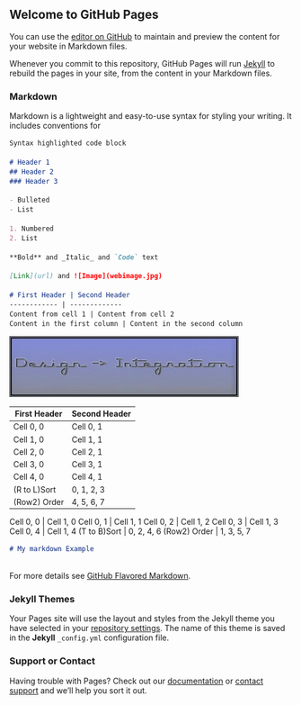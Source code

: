 ## Welcome to GitHub Pages

You can use the [editor on GitHub](https://github.com/princerupertiii/steamcmd/edit/gh-pages/index.md) to maintain and preview the content for your website in Markdown files.

Whenever you commit to this repository, GitHub Pages will run [Jekyll](https://jekyllrb.com/) to rebuild the pages in your site, from the content in your Markdown files.

### Markdown

Markdown is a lightweight and easy-to-use syntax for styling your writing. It includes conventions for

```markdown
Syntax highlighted code block

# Header 1
## Header 2
### Header 3

- Bulleted
- List

1. Numbered
2. List

**Bold** and _Italic_ and `Code` text

[Link](url) and ![Image](webimage.jpg)

# First Header | Second Header
------------ | -------------
Content from cell 1 | Content from cell 2
Content in the first column | Content in the second column
```

![Image](webimage.jpg)

First Header | Second Header
------------ | -------------
Cell    0, 0 | Cell     0, 1
Cell    1, 0 | Cell     1, 1
Cell    2, 0 | Cell     2, 1
Cell    3, 0 | Cell     3, 1
Cell    4, 0 | Cell     4, 1
(R to L)Sort |  0, 1, 2, 3
(Row2) Order |  4, 5, 6, 7

Cell    0, 0 | Cell     1, 0
Cell    0, 1 | Cell     1, 1
Cell    0, 2 | Cell     1, 2
Cell    0, 3 | Cell     1, 3
Cell    0, 4 | Cell     1, 4
(T to B)Sort |  0, 2, 4, 6
(Row2) Order |  1, 3, 5, 7

```markdown
# My markdown Example



```

For more details see [GitHub Flavored Markdown](https://guides.github.com/features/mastering-markdown/).

### Jekyll Themes
Your Pages site will use the layout and styles from the Jekyll theme you have selected in your [repository settings](https://github.com/princerupertiii/steamcmd/settings). The name of this theme is saved in the **Jekyll** `_config.yml` configuration file.

### Support or Contact
Having trouble with Pages? Check out our [documentation](https://help.github.com/categories/github-pages-basics/) or [contact support](https://github.com/contact) and we’ll help you sort it out.
